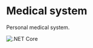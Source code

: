# Medical system
Personal medical system.

![.NET Core](https://github.com/Arnab-Developer/medical-system/workflows/.NET%20Core/badge.svg?branch=master)